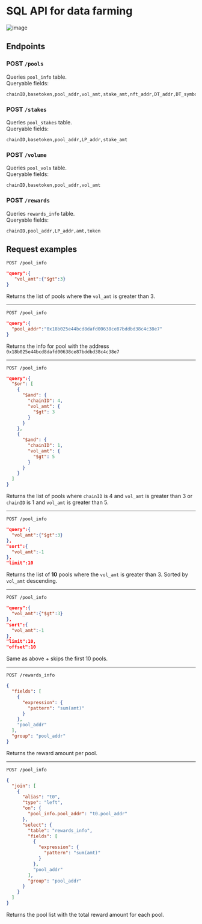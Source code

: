 # SQL API for data farming


![image](https://user-images.githubusercontent.com/25263018/170274359-03eb4ea6-7988-44a4-bcb5-132bc70f98d7.png)

## Endpoints

### POST `/pools`
Queries `pool_info` table.  
Queryable fields:
```
chainID,basetoken,pool_addr,vol_amt,stake_amt,nft_addr,DT_addr,DT_symbol,basetoken_addr,did,url
```

### POST `/stakes`
Queries `pool_stakes` table.  
Queryable fields:
```
chainID,basetoken,pool_addr,LP_addr,stake_amt
```

### POST `/volume`
Queries `pool_vols` table.  
Queryable fields:
```
chainID,basetoken,pool_addr,vol_amt
```

### POST `/rewards`
Queries `rewards_info` table.  
Queryable fields:
```
chainID,pool_addr,LP_addr,amt,token
```

## Request examples

`POST /pool_info`
```json
"query":{
   "vol_amt":{"$gt":3}
}
```
Returns the list of pools where the `vol_amt` is greater than 3.

---

`POST /pool_info`
```json
"query":{
  "pool_addr":"0x18b025e44bcd8dafd00638ce87bddbd38c4c38e7"
}
```
Returns the info for pool with the address `0x18b025e44bcd8dafd00638ce87bddbd38c4c38e7`

---

`POST /pool_info`
```json
"query":{
  "$or": [
    {
      "$and": {
        "chainID": 4,
        "vol_amt": {
          "$gt": 3
        }
      }
    },
    {
      "$and": {
        "chainID": 1,
        "vol_amt": {
          "$gt": 5
        }
      }
    }
  ]
}
```
Returns the list of pools where `chainID` is 4 and `vol_amt` is greater than 3 or `chainID` is 1 and `vol_amt` is greater than 5.

---

`POST /pool_info`
```json
"query":{
  "vol_amt":{"$gt":3}
},
"sort":{
  "vol_amt":-1
},
"limit":10
```
Returns the list of **10** pools where the `vol_amt` is greater than 3. Sorted by `vol_amt` descending.

---

`POST /pool_info`
```json
"query":{
  "vol_amt":{"$gt":3}
},
"sort":{
  "vol_amt":-1
},
"limit":10,
"offset":10
```

Same as above + skips the first 10 pools.

---

`POST /rewards_info`
```json
{
  "fields": [
    {
      "expression": {
        "pattern": "sum(amt)"
      }
    },
    "pool_addr"
  ],
  "group": "pool_addr"
}
```

Returns the reward amount per pool.

---

`POST /pool_info`
```json
{
  "join": [
    {
      "alias": "t0",
      "type": "left",
      "on": {
        "pool_info.pool_addr": "t0.pool_addr"
      },
      "select": {
        "table": "rewards_info",
        "fields": [
          {
            "expression": {
              "pattern": "sum(amt)"
            }
          },
          "pool_addr"
        ],
        "group": "pool_addr"
      }
    }
  ]
}
```

Returns the pool list with the total reward amount for each pool.